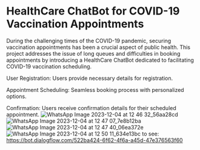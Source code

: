 # HealthCare ChatBot for COVID-19 Vaccination Appointments

During the challenging times of the COVID-19 pandemic, securing vaccination appointments has been a crucial aspect of public health. This project addresses the issue of long queues and difficulties in booking appointments by introducing a HealthCare ChatBot dedicated to facilitating COVID-19 vaccination scheduling.

User Registration: Users provide necessary details for registration.

Appointment Scheduling: Seamless booking process with personalized options.

Confirmation: Users receive confirmation details for their scheduled appointment.
![WhatsApp Image 2023-12-04 at 12 46 32_56aa28cd](https://github.com/ShaikSameehaTabassum/HealthCare_ChatBot-Using-DiagflowEssentials/assets/83460032/c6f0adf9-ace2-4859-a3c4-c2e7e81d6955)
![WhatsApp Image 2023-12-04 at 12 47 07_7e8b12ba](https://github.com/ShaikSameehaTabassum/HealthCare_ChatBot-Using-DiagflowEssentials/assets/83460032/02a96465-d748-47c4-8541-e880360a92e8)
![WhatsApp Image 2023-12-04 at 12 47 40_06ea372e](https://github.com/ShaikSameehaTabassum/HealthCare_ChatBot-Using-DiagflowEssentials/assets/83460032/cb640ba8-d053-4566-8807-43089d86a535)
![WhatsApp Image 2023-12-04 at 12 50 11_634e13bc](https://github.com/ShaikSameehaTabassum/HealthCare_ChatBot-Using-DiagflowEssentials/assets/83460032/add6bcc3-d20f-402e-9631-48373a4e9eed)
to see:
https://bot.dialogflow.com/522ba424-6f62-4f6a-a45d-47e376563f60
